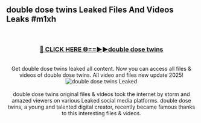 ## double dose twins Leaked Files And Videos Leaks #m1xh
<br>
<div align="center">
<h3><a href="https://watchclip.my.id/double dose twins" rel="nofollow">🔴 CLICK HERE 🌐==►►double dose twins</a></h3>
<br>
Get double dose twins leaked all content. Now you can access all files & videos of double dose twins. All video and files new update 2025!
<br>
<a href="https://watchclip.my.id/double dose twins" rel="nofollow" data-target="animated-image.originalLink"><img src="https://i.ibb.co.com/WyWwxjT/player-gif2.gif" alt="double dose twins Leaked" style="max-width: 100%; display: inline-block;" data-target="animated-image.originalImage"></a>
<br><br>
double dose twins original files & videos took the internet by storm and amazed viewers on various Leaked social media platforms. double dose twins, a young and talented digital creator, recently became famous thanks to this interesting files & videos.
</div>
<br>